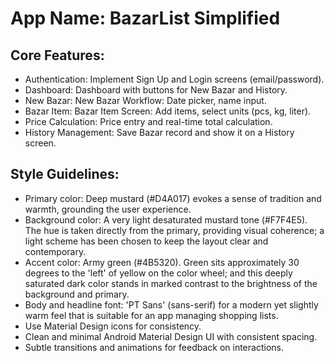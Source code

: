 # **App Name**: BazarList Simplified

## Core Features:

- Authentication: Implement Sign Up and Login screens (email/password).
- Dashboard: Dashboard with buttons for New Bazar and History.
- New Bazar: New Bazar Workflow: Date picker, name input.
- Bazar Item: Bazar Item Screen: Add items, select units (pcs, kg, liter).
- Price Calculation: Price entry and real-time total calculation.
- History Management: Save Bazar record and show it on a History screen.

## Style Guidelines:

- Primary color: Deep mustard (#D4A017) evokes a sense of tradition and warmth, grounding the user experience.
- Background color: A very light desaturated mustard tone (#F7F4E5). The hue is taken directly from the primary, providing visual coherence; a light scheme has been chosen to keep the layout clear and contemporary.
- Accent color: Army green (#4B5320). Green sits approximately 30 degrees to the 'left' of yellow on the color wheel; and this deeply saturated dark color stands in marked contrast to the brightness of the background and primary.
- Body and headline font: 'PT Sans' (sans-serif) for a modern yet slightly warm feel that is suitable for an app managing shopping lists.
- Use Material Design icons for consistency.
- Clean and minimal Android Material Design UI with consistent spacing.
- Subtle transitions and animations for feedback on interactions.